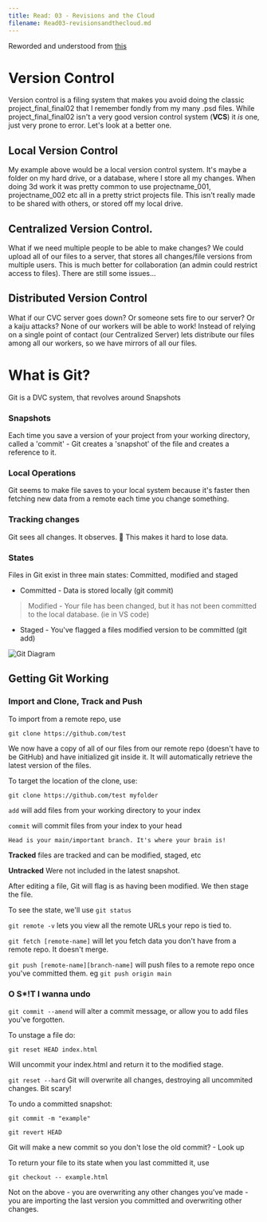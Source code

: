```yaml
---
title: Read: 03 - Revisions and the Cloud
filename: Read03-revisionsandthecloud.md
---
```


Reworded and understood from [this](https://blog.udemy.com/git-tutorial-a-comprehensive-guide/)

# Version Control 

Version control is a filing system that makes you avoid doing the classic project_final_final02 that I remember fondly from my many .psd files. While project_final_final02 isn't a very good version control system (**VCS**) it *is* one, just very prone to error. Let's look at a better one. 

## Local Version Control 

My example above would be a local version control system. It's maybe a folder on my hard drive, or a database, where I store all my changes. When doing 3d work it was pretty common to use projectname_001, projectname_002 etc all in a pretty strict projects file. This isn't really made to be shared with others, or stored off my local drive. 

## Centralized Version Control. 

What if we need multiple people to be able to make changes? We could upload all of our files to a server, that stores all changes/file versions from multiple users. This is much better for collaboration (an admin could restrict access to files). There are still some issues...

## Distributed Version Control 

What if our CVC server goes down? Or someone sets fire to our server? Or a kaiju attacks? None of our workers will be able to work! Instead of relying on a single point of contact (our Centralized Server) lets distribute our files among all our workers, so we have mirrors of all our files. 

# What is Git?

Git is a DVC system, that revolves around Snapshots

### Snapshots 

Each time you save a version of your project from your working directory, called a 'commit' - Git creates a 'snapshot' of the file and creates a reference to it. 

### Local Operations 

Git seems to make file saves to your local system because it's faster then fetching new data from a remote each time you change something. 

### Tracking changes

Git sees all changes. It observes. 👀 This makes it hard to lose data. 

### States 

Files in Git exist in three main states: Committed, modified and staged

* Committed - Data is stored locally (git commit)

> Modified - Your file has been changed, but it has not been committed to the local database. (ie in VS code)

* Staged - You've flagged a files modified version to be committed  (git add)

![Git Diagram](https://phoenixnap.com/kb/wp-content/uploads/2021/09/git-workflow.png)

## Getting Git Working

### Import and Clone, Track and Push

To import from a remote repo, use 

`git clone https://github.com/test`

We now have a copy of all of our files from our remote repo (doesn't have to be GitHub) and have initialized git inside it. It will automatically retrieve the latest version of the files.

To target the location of the clone, use:

`git clone https://github.com/test myfolder`

`add` will add files from your working directory to your index

`commit` will commit files from your index to your head

    Head is your main/important branch. It's where your brain is!

**Tracked** files are tracked and can be modified, staged, etc

**Untracked** Were not included in the latest snapshot. 

After editing a file, Git will flag is as having been modified. 
We then stage the file. 

To see the state, we'll use `git status`

`git remote -v` lets you view all the remote URLs your repo is tied to. 

`git fetch [remote-name]` will let you fetch data you don't have from a remote repo. It doesn't merge. 

`git push [remote-name][branch-name]` will push files to a remote repo once you've committed them. eg `git push origin main`


### O S*!T I wanna undo

`git commit --amend` will alter a commit message, or allow you to add files you've forgotten. 

To unstage a file do:

`git reset HEAD index.html`

Will uncommit your index.html and return it to the modified stage. 

`git reset --hard` Git will overwrite all changes, destroying all uncommited changes. Bit scary!

To undo a committed snapshot:

`git commit -m "example"`

`git revert HEAD`

Git will make a new commit so you don't lose the old commit? - Look up

To return your file to its state when you last committed it, use

`git checkout -- example.html`

Not on the above - you are overwriting any other changes you've made - you are importing the last version you committed and overwriting other changes.








